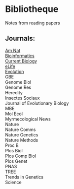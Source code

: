 # Bibliotheque
Notes from reading papers

## Journals:
[Am Nat](https://www.journals.uchicago.edu/toc/an/current)  
[Bioinformatics](https://academic.oup.com/bioinformatics/issue)  
[Current Biology](https://www.cell.com/current-biology/current)  
[eLife](https://elifesciences.org/)  
[Evolution](https://onlinelibrary.wiley.com/toc/15585646/current)  
GBE  
Genome Biol  
Genome Res  
Heredity  
Insectes Sociaux  
Journal of Evolutionary Biology  
MBE  
Mol Ecol  
Myrmecological News  
Nature  
Nature Comms  
Nature Genetics  
Nature Methods  
Proc B  
Plos Biol  
Plos Comp Biol  
Plos Genet  
PNAS  
TREE  
Trends in Genetics  
Science  





